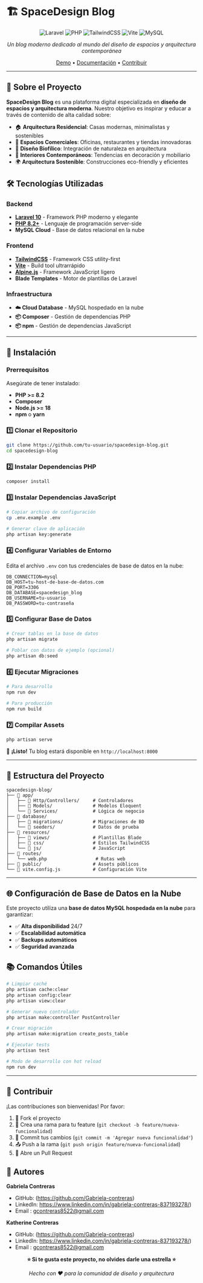 # 🏗️ SpaceDesign Blog

<div align="center">

![Laravel](https://img.shields.io/badge/Laravel-FF2D20?style=for-the-badge&logo=laravel&logoColor=white)
![PHP](https://img.shields.io/badge/PHP-777BB4?style=for-the-badge&logo=php&logoColor=white)
![TailwindCSS](https://img.shields.io/badge/Tailwind_CSS-38B2AC?style=for-the-badge&logo=tailwind-css&logoColor=white)
![Vite](https://img.shields.io/badge/Vite-646CFF?style=for-the-badge&logo=vite&logoColor=white)
![MySQL](https://img.shields.io/badge/MySQL-005C84?style=for-the-badge&logo=mysql&logoColor=white)

*Un blog moderno dedicado al mundo del diseño de espacios y arquitectura contemporánea*

[Demo](#) • [Documentación](#instalación) • [Contribuir](#contribuir)

</div>

---

## 🌟 Sobre el Proyecto

**SpaceDesign Blog** es una plataforma digital especializada en **diseño de espacios y arquitectura moderna**. Nuestro objetivo es inspirar y educar a través de contenido de alta calidad sobre:

- 🏠 **Arquitectura Residencial**: Casas modernas, minimalistas y sostenibles
- 🏢 **Espacios Comerciales**: Oficinas, restaurantes y tiendas innovadoras  
- 🌿 **Diseño Biofílico**: Integración de naturaleza en arquitectura
- 🎨 **Interiores Contemporáneos**: Tendencias en decoración y mobiliario
- 🌍 **Arquitectura Sostenible**: Construcciones eco-friendly y eficientes


## 🛠️ Tecnologías Utilizadas

### Backend
- **[Laravel 10](https://laravel.com/)** - Framework PHP moderno y elegante
- **[PHP 8.2+](https://php.net/)** - Lenguaje de programación server-side
- **MySQL Cloud** - Base de datos relacional en la nube

### Frontend  
- **[TailwindCSS](https://tailwindcss.com/)** - Framework CSS utility-first
- **[Vite](https://vitejs.dev/)** - Build tool ultrarrápido
- **[Alpine.js](https://alpinejs.dev/)** - Framework JavaScript ligero
- **Blade Templates** - Motor de plantillas de Laravel

### Infraestructura
- **☁️ Cloud Database** - MySQL hospedado en la nube
- **📦 Composer** - Gestión de dependencias PHP
- **📦 npm** - Gestión de dependencias JavaScript

---

## 🚀 Instalación

### Prerrequisitos

Asegúrate de tener instalado:

- **PHP >= 8.2**
- **Composer**
- **Node.js >= 18**
- **npm** o **yarn**

### 1️⃣ Clonar el Repositorio

```bash
git clone https://github.com/tu-usuario/spacedesign-blog.git
cd spacedesign-blog
```

### 2️⃣ Instalar Dependencias PHP

```bash
composer install
```

### 3️⃣ Instalar Dependencias JavaScript
```bash
# Copiar archivo de configuración
cp .env.example .env

# Generar clave de aplicación
php artisan key:generate
```


### 4️⃣ Configurar Variables de Entorno

Edita el archivo `.env` con tus credenciales de base de datos en la nube:

```env
DB_CONNECTION=mysql
DB_HOST=tu-host-de-base-de-datos.com
DB_PORT=3306
DB_DATABASE=spacedesign_blog
DB_USERNAME=tu-usuario
DB_PASSWORD=tu-contraseña
```


### 5️⃣ Configurar Base de Datos
```bash
# Crear tablas en la base de datos
php artisan migrate

# Poblar con datos de ejemplo (opcional)
php artisan db:seed
```
### 6️⃣ Ejecutar Migraciones

```bash
# Para desarrollo
npm run dev

# Para producción
npm run build
```

### 7️⃣ Compilar Assets

```bash
php artisan serve
```

🎉 **¡Listo!** Tu blog estará disponible en `http://localhost:8000`

---

## 📁 Estructura del Proyecto

```
spacedesign-blog/
├── 📂 app/
│   ├── 📂 Http/Controllers/     # Controladores
│   ├── 📂 Models/               # Modelos Eloquent
│   └── 📂 Services/             # Lógica de negocio
├── 📂 database/
│   ├── 📂 migrations/           # Migraciones de BD
│   └── 📂 seeders/              # Datos de prueba
├── 📂 resources/
│   ├── 📂 views/                # Plantillas Blade
│   ├── 📂 css/                  # Estilos TailwindCSS
│   └── 📂 js/                   # JavaScript
├── 📂 routes/
│   └── web.php                  # Rutas web
├── 📂 public/                   # Assets públicos
└── 📄 vite.config.js            # Configuración Vite
```

---

## 🌐 Configuración de Base de Datos en la Nube

Este proyecto utiliza una **base de datos MySQL hospedada en la nube** para garantizar:

- ✅ **Alta disponibilidad** 24/7
- ✅ **Escalabilidad automática**
- ✅ **Backups automáticos**
- ✅ **Seguridad avanzada**


## 📚 Comandos Útiles

```bash
# Limpiar caché
php artisan cache:clear
php artisan config:clear
php artisan view:clear

# Generar nuevo controlador
php artisan make:controller PostController

# Crear migración
php artisan make:migration create_posts_table

# Ejecutar tests
php artisan test

# Modo de desarrollo con hot reload
npm run dev
```

---

## 🤝 Contribuir

¡Las contribuciones son bienvenidas! Por favor:

1. 🍴 Fork el proyecto
2. 🌱 Crea una rama para tu feature (`git checkout -b feature/nueva-funcionalidad`)
3. 💾 Commit tus cambios (`git commit -m 'Agregar nueva funcionalidad'`)
4. 📤 Push a la rama (`git push origin feature/nueva-funcionalidad`)
5. 🔄 Abre un Pull Request


## 👥 Autores

**Gabriela Contreras**
- GitHub: (https://github.com/Gabriela-contreras)
- LinkedIn: https://www.linkedin.com/in/gabriela-contreras-837193278/)
- Email : gcontreras8522@gmail.com


**Katherine Contreras**
- GitHub: (https://github.com/Gabriela-contreras)
- LinkedIn: https://www.linkedin.com/in/gabriela-contreras-837193278/)
- Email : gcontreras8522@gmail.com


<div align="center">

**⭐ Si te gusta este proyecto, no olvides darle una estrella ⭐**

*Hecho con ❤️ para la comunidad de diseño y arquitectura*

</div>
